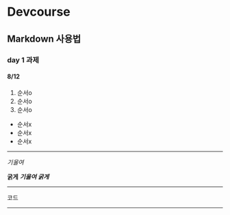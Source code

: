 # Devcourse

## Markdown 사용법
### day 1 과제
#### 8/12

1. 순서o
2. 순서o
3. 순서o

- 순서x
- 순서x
- 순서x

---

_기울여_

**굵게**
**_기울여 굵게_**

***
코드
***
